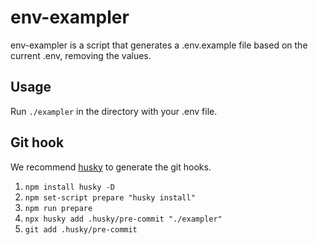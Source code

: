 # env-exampler

env-exampler is a script that generates a .env.example file based on the current .env, removing the values.

## Usage

Run `./exampler` in the directory with your .env file.

## Git hook

We recommend [husky](https://github.com/typicode/husky) to generate the git hooks.

1. `npm install husky -D`
2. `npm set-script prepare "husky install"`
3. `npm run prepare`
4. `npx husky add .husky/pre-commit "./exampler"`
5. `git add .husky/pre-commit`
